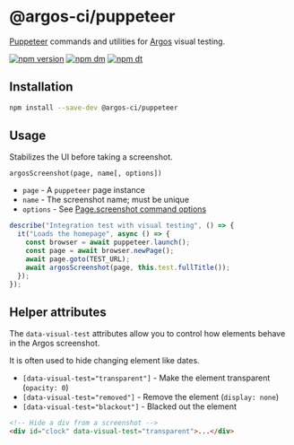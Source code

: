 # @argos-ci/puppeteer

[Puppeteer](https://pptr.dev/) commands and utilities for [Argos](https://argos-ci.com) visual testing.

[![npm version](https://img.shields.io/npm/v/@argos-ci/puppeteer.svg)](https://www.npmjs.com/package/@argos-ci/puppeteer)
[![npm dm](https://img.shields.io/npm/dm/@argos-ci/puppeteer.svg)](https://www.npmjs.com/package/@argos-ci/puppeteer)
[![npm dt](https://img.shields.io/npm/dt/@argos-ci/puppeteer.svg)](https://www.npmjs.com/package/@argos-ci/puppeteer)

## Installation

```sh
npm install --save-dev @argos-ci/puppeteer
```

## Usage

Stabilizes the UI before taking a screenshot.

`argosScreenshot(page, name[, options])`

- `page` - A `puppeteer` page instance
- `name` - The screenshot name; must be unique
- `options` - See [Page.screenshot command options](https://pptr.dev/next/api/puppeteer.page.screenshot/)

```js
describe("Integration test with visual testing", () => {
  it("Loads the homepage", async () => {
    const browser = await puppeteer.launch();
    const page = await browser.newPage();
    await page.goto(TEST_URL);
    await argosScreenshot(page, this.test.fullTitle());
  });
});
```

## Helper attributes

The `data-visual-test` attributes allow you to control how elements behave in the Argos screenshot.

It is often used to hide changing element like dates.

- `[data-visual-test="transparent"]` - Make the element transparent (`opacity: 0`)
- `[data-visual-test="removed"]` - Remove the element (`display: none`)
- `[data-visual-test="blackout"]` - Blacked out the element

```html
<!-- Hide a div from a screenshot -->
<div id="clock" data-visual-test="transparent">...</div>
```

